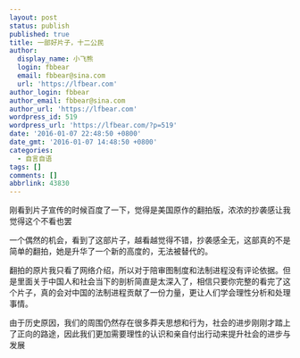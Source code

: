 ```yaml
---
layout: post
status: publish
published: true
title: 一部好片子，十二公民
author:
  display_name: 小飞熊
  login: fbbear
  email: fbbear@sina.com
  url: 'https://lfbear.com'
author_login: fbbear
author_email: fbbear@sina.com
author_url: 'https://lfbear.com'
wordpress_id: 519
wordpress_url: 'https://lfbear.com/?p=519'
date: '2016-01-07 22:48:50 +0800'
date_gmt: '2016-01-07 14:48:50 +0800'
categories:
  - 自言自语
tags: []
comments: []
abbrlink: 43830
---
```

<p class="p1">刚看到片子宣传的时候百度了一下，觉得是美国原作的翻拍版，浓浓的抄袭感让我觉得这个不看也罢</p>
<p class="p1">一个偶然的机会，看到了这部片子，越看越觉得不错，抄袭感全无，这部真的不是简单的翻拍，她是升华了一个新的高度的，无法被替代的。</p>
<p class="p1">翻拍的原片我只看了网络介绍，所以对于陪审图制度和法制进程没有评论依据。但是里面关于中国人和社会当下的剖析简直是太深入了，相信只要你完整的看完了这个片子，真的会对中国的法制进程贡献了一份力量，更让人们学会理性分析和处理事情。</p>
<p class="p1">由于历史原因，我们的周围仍然存在很多莽夫思想和行为，社会的进步刚刚才踏上了正向的路途，因此我们更加需要理性的认识和亲自付出行动来提升社会的进步与发展</p>
